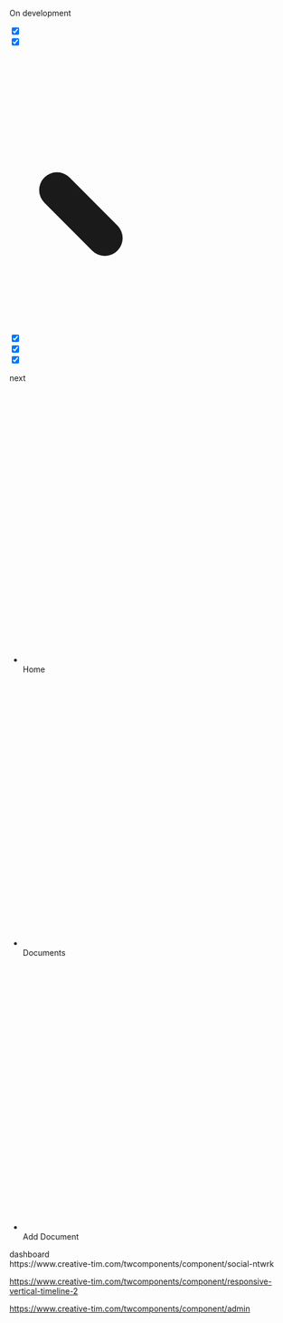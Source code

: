 
On development

</div>


<div class="relative w-16 h-16 bg-green-400 rounded-full flex items-center justify-center">
  <input type="checkbox" checked="checked" class="checkbox checkbox-xl appearance-none focus:outline-none hover:cursor-pointer" />
  <div class="absolute -top-2 -left-2 w-20 h-20 border-4 border-pink-500 rounded-full"></div>
</div>








<div class="relative w-16 h-16 bg-green-400 rounded-full flex items-center justify-center">
  <input type="checkbox" checked class="hidden peer" />
  <svg class="w-10 h-10 text-white peer-checked:scale-100 scale-0 transition-transform duration-200" 
       viewBox="0 0 24 24" 
       fill="none" 
       xmlns="http://www.w3.org/2000/svg">
    <path d="M4 12L10 18L20 6" 
          stroke="currentColor" 
          stroke-width="3" 
          stroke-linecap="round"
          stroke-linejoin="round">
      <animate attributeName="stroke-dasharray" 
               from="0,24" 
               to="24,24" 
               dur="0.3s" 
               fill="freeze" />
    </path>
  </svg>
  <div class="absolute -top-2 -left-2 w-20 h-20 border-4 border-green-500 rounded-full animate-pulse"></div>
</div>






<div class="relative w-8 h-8 bg-[#ddeb82] rounded-full flex items-center justify-center">
  <input type="checkbox" checked="checked" class="checkbox checkbox-sm bg-[#ddeb82] appearance-none focus:outline-none hover:cursor-pointer border-none" />
  <div class="absolute top-0 left- w-8 h-8 border-8 border-[#ddeb82] rounded-full pointer-events-none"></div>
</div>





<div class="relative w-10 h-10 bg-[#ddeb82] rounded-full flex items-center justify-center">
  <input type="checkbox" checked class="checkbox checkbox-xl bg-[#ddeb82] appearance-none focus:outline-none hover:cursor-pointer border-none" />
  <div class="absolute top-0 left-0 w-10 h-10 border-[8px] border-[#ddeb82] rounded-full pointer-events-none"></div>
</div>











<div class="relative w-12 h-12 bg-[#ddeb82] rounded-full flex items-center justify-center">
  <input type="checkbox" checked class="checkbox checkbox-xl bg-[#ddeb82] appearance-none focus:outline-none hover:cursor-pointer border-none" />
  <div class="absolute top-0 left-0 w-12 h-12 border-[10px] border-[#ddeb82] rounded-full pointer-events-none"></div>
</div>

next



<div class="breadcrumbs text-sm">
  <ul>
    <li>
      <a>
        <svg
          xmlns="http://www.w3.org/2000/svg"
          fill="none"
          viewBox="0 0 24 24"
          class="h-4 w-4 stroke-current">
          <path
            stroke-linecap="round"
            stroke-linejoin="round"
            stroke-width="2"
            d="M3 7v10a2 2 0 002 2h14a2 2 0 002-2V9a2 2 0 00-2-2h-6l-2-2H5a2 2 0 00-2 2z"></path>
        </svg>
        Home
      </a>
    </li>
    <li>
      <a>
        <svg
          xmlns="http://www.w3.org/2000/svg"
          fill="none"
          viewBox="0 0 24 24"
          class="h-4 w-4 stroke-current">
          <path
            stroke-linecap="round"
            stroke-linejoin="round"
            stroke-width="2"
            d="M3 7v10a2 2 0 002 2h14a2 2 0 002-2V9a2 2 0 00-2-2h-6l-2-2H5a2 2 0 00-2 2z"></path>
        </svg>
        Documents
      </a>
    </li>
    <li>
      <span class="inline-flex items-center gap-2">
        <svg
          xmlns="http://www.w3.org/2000/svg"
          fill="none"
          viewBox="0 0 24 24"
          class="h-4 w-4 stroke-current">
          <path
            stroke-linecap="round"
            stroke-linejoin="round"
            stroke-width="2"
            d="M9 13h6m-3-3v6m5 5H7a2 2 0 01-2-2V5a2 2 0 012-2h5.586a1 1 0 01.707.293l5.414 5.414a1 1 0 01.293.707V19a2 2 0 01-2 2z"></path>
        </svg>
        Add Document
      </span>
    </li>
  </ul>
</div>



<div class="w-40 h-screen bg-yellow-400" data-controller="dashboard">
 
<div class="w-50 h-12 bg-yellow-400" 
       data-action="click->dashboard#toggleWidth">
    dashboard
    </div>


</div>
https://www.creative-tim.com/twcomponents/component/social-ntwrk

https://www.creative-tim.com/twcomponents/component/responsive-vertical-timeline-2

https://www.creative-tim.com/twcomponents/component/admin